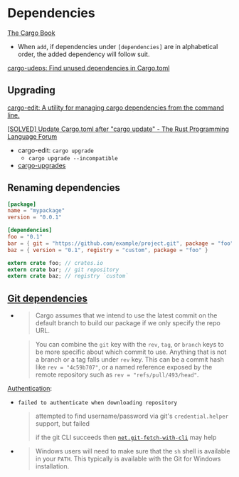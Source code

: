 # Dependencies
[The Cargo Book](https://doc.rust-lang.org/cargo/reference/specifying-dependencies.html)

- When `add`, if dependencies under `[dependencies]` are in alphabetical order, the added dependency will follow suit.

[cargo-udeps: Find unused dependencies in Cargo.toml](https://github.com/est31/cargo-udeps)

## Upgrading
[cargo-edit: A utility for managing cargo dependencies from the command line.](https://github.com/killercup/cargo-edit)

[\[SOLVED\] Update Cargo.toml after "cargo update" - The Rust Programming Language Forum](https://users.rust-lang.org/t/solved-update-cargo-toml-after-cargo-update/19442/2)
- cargo-edit: `cargo upgrade`
  - `cargo upgrade --incompatible`
- [cargo-upgrades](https://gitlab.com/kornelski/cargo-upgrades)

## Renaming dependencies
```toml
[package]
name = "mypackage"
version = "0.0.1"

[dependencies]
foo = "0.1"
bar = { git = "https://github.com/example/project.git", package = "foo" }
baz = { version = "0.1", registry = "custom", package = "foo" }
```

```rust
extern crate foo; // crates.io
extern crate bar; // git repository
extern crate baz; // registry `custom`
```

## [Git dependencies](https://doc.rust-lang.org/cargo/reference/specifying-dependencies.html#specifying-dependencies-from-git-repositories)
- > Cargo assumes that we intend to use the latest commit on the default branch to build our package if we only specify the repo URL.

  > You can combine the `git` key with the `rev`, `tag`, or `branch` keys to be more specific about which commit to use. Anything that is not a branch or a tag falls under `rev` key. This can be a commit hash like `rev = "4c59b707"`, or a named reference exposed by the remote repository such as `rev = "refs/pull/493/head"`.

[Authentication](https://doc.rust-lang.org/cargo/appendix/git-authentication.html):
- `failed to authenticate when downloading repository`

  > attempted to find username/password via git's `credential.helper` support, but failed
  > 
  > if the git CLI succeeds then [`net.git-fetch-with-cli`](https://doc.rust-lang.org/cargo/reference/config.html#netgit-fetch-with-cli) may help

- > Windows users will need to make sure that the `sh` shell is available in your `PATH`. This typically is available with the Git for Windows installation.